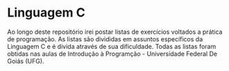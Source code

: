 # Linguagem C

Ao longo deste repositório irei postar listas de exercícios voltados a prática de programação.
As listas são divididas em assuntos específicos da Linguagem C e é divida através de sua dificuldade.
Todas as listas foram obtidas nas aulas de Introdução à Programção - Universidade Federal De Goiás (UFG).
